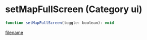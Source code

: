 # setMapFullScreen (Category ui)

```js
function setMapFullScreen(toggle: boolean): void
```

[filename](setMapFullScreen_m.md ':include')